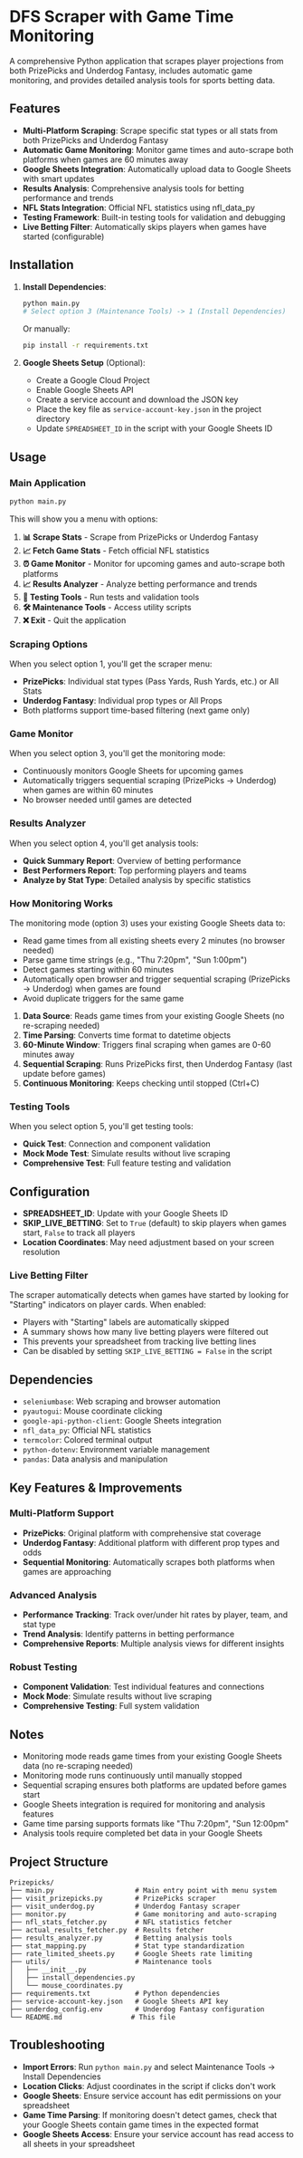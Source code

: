 # DFS Scraper with Game Time Monitoring

A comprehensive Python application that scrapes player projections from both PrizePicks and Underdog Fantasy, includes automatic game monitoring, and provides detailed analysis tools for sports betting data.

## Features

- **Multi-Platform Scraping**: Scrape specific stat types or all stats from both PrizePicks and Underdog Fantasy
- **Automatic Game Monitoring**: Monitor game times and auto-scrape both platforms when games are 60 minutes away
- **Google Sheets Integration**: Automatically upload data to Google Sheets with smart updates
- **Results Analysis**: Comprehensive analysis tools for betting performance and trends
- **NFL Stats Integration**: Official NFL statistics using nfl_data_py
- **Testing Framework**: Built-in testing tools for validation and debugging
- **Live Betting Filter**: Automatically skips players when games have started (configurable)

## Installation

1. **Install Dependencies**:
   ```bash
   python main.py
   # Select option 3 (Maintenance Tools) -> 1 (Install Dependencies)
   ```
   
   Or manually:
   ```bash
   pip install -r requirements.txt
   ```

2. **Google Sheets Setup** (Optional):
   - Create a Google Cloud Project
   - Enable Google Sheets API
   - Create a service account and download the JSON key
   - Place the key file as `service-account-key.json` in the project directory
   - Update `SPREADSHEET_ID` in the script with your Google Sheets ID

## Usage

### Main Application
```bash
python main.py
```

This will show you a menu with options:
1. **📊 Scrape Stats** - Scrape from PrizePicks or Underdog Fantasy
2. **📈 Fetch Game Stats** - Fetch official NFL statistics
3. **⏰ Game Monitor** - Monitor for upcoming games and auto-scrape both platforms
4. **📈 Results Analyzer** - Analyze betting performance and trends
5. **🧪 Testing Tools** - Run tests and validation tools
6. **🛠️ Maintenance Tools** - Access utility scripts
7. **❌ Exit** - Quit the application

### Scraping Options
When you select option 1, you'll get the scraper menu:
- **PrizePicks**: Individual stat types (Pass Yards, Rush Yards, etc.) or All Stats
- **Underdog Fantasy**: Individual prop types or All Props
- Both platforms support time-based filtering (next game only)

### Game Monitor
When you select option 3, you'll get the monitoring mode:
- Continuously monitors Google Sheets for upcoming games
- Automatically triggers sequential scraping (PrizePicks → Underdog) when games are within 60 minutes
- No browser needed until games are detected

### Results Analyzer
When you select option 4, you'll get analysis tools:
- **Quick Summary Report**: Overview of betting performance
- **Best Performers Report**: Top performing players and teams
- **Analyze by Stat Type**: Detailed analysis by specific statistics

### How Monitoring Works
The monitoring mode (option 3) uses your existing Google Sheets data to:
- Read game times from all existing sheets every 2 minutes (no browser needed)
- Parse game time strings (e.g., "Thu 7:20pm", "Sun 1:00pm")
- Detect games starting within 60 minutes
- Automatically open browser and trigger sequential scraping (PrizePicks → Underdog) when games are found
- Avoid duplicate triggers for the same game

1. **Data Source**: Reads game times from your existing Google Sheets (no re-scraping needed)
2. **Time Parsing**: Converts time format to datetime objects
3. **60-Minute Window**: Triggers final scraping when games are 0-60 minutes away
4. **Sequential Scraping**: Runs PrizePicks first, then Underdog Fantasy (last update before games)
5. **Continuous Monitoring**: Keeps checking until stopped (Ctrl+C)

### Testing Tools
When you select option 5, you'll get testing tools:
- **Quick Test**: Connection and component validation
- **Mock Mode Test**: Simulate results without live scraping
- **Comprehensive Test**: Full feature testing and validation

## Configuration

- **SPREADSHEET_ID**: Update with your Google Sheets ID
- **SKIP_LIVE_BETTING**: Set to `True` (default) to skip players when games start, `False` to track all players
- **Location Coordinates**: May need adjustment based on your screen resolution

### Live Betting Filter

The scraper automatically detects when games have started by looking for "Starting" indicators on player cards. When enabled:

- Players with "Starting" labels are automatically skipped
- A summary shows how many live betting players were filtered out
- This prevents your spreadsheet from tracking live betting lines
- Can be disabled by setting `SKIP_LIVE_BETTING = False` in the script

## Dependencies

- `seleniumbase`: Web scraping and browser automation
- `pyautogui`: Mouse coordinate clicking
- `google-api-python-client`: Google Sheets integration
- `nfl_data_py`: Official NFL statistics
- `termcolor`: Colored terminal output
- `python-dotenv`: Environment variable management
- `pandas`: Data analysis and manipulation

## Key Features & Improvements

### Multi-Platform Support
- **PrizePicks**: Original platform with comprehensive stat coverage
- **Underdog Fantasy**: Additional platform with different prop types and odds
- **Sequential Monitoring**: Automatically scrapes both platforms when games are approaching

### Advanced Analysis
- **Performance Tracking**: Track over/under hit rates by player, team, and stat type
- **Trend Analysis**: Identify patterns in betting performance
- **Comprehensive Reports**: Multiple analysis views for different insights

### Robust Testing
- **Component Validation**: Test individual features and connections
- **Mock Mode**: Simulate results without live scraping
- **Comprehensive Testing**: Full system validation

## Notes

- Monitoring mode reads game times from your existing Google Sheets data (no re-scraping needed)
- Monitoring mode runs continuously until manually stopped
- Sequential scraping ensures both platforms are updated before games start
- Google Sheets integration is required for monitoring and analysis features
- Game time parsing supports formats like "Thu 7:20pm", "Sun 12:00pm"
- Analysis tools require completed bet data in your Google Sheets

## Project Structure

```
Prizepicks/
├── main.py                    # Main entry point with menu system
├── visit_prizepicks.py        # PrizePicks scraper
├── visit_underdog.py          # Underdog Fantasy scraper
├── monitor.py                 # Game monitoring and auto-scraping
├── nfl_stats_fetcher.py       # NFL statistics fetcher
├── actual_results_fetcher.py  # Results fetcher
├── results_analyzer.py        # Betting analysis tools
├── stat_mapping.py            # Stat type standardization
├── rate_limited_sheets.py     # Google Sheets rate limiting
├── utils/                     # Maintenance tools
│   ├── __init__.py
│   ├── install_dependencies.py
│   └── mouse_coordinates.py
├── requirements.txt           # Python dependencies
├── service-account-key.json   # Google Sheets API key
├── underdog_config.env        # Underdog Fantasy configuration
└── README.md                 # This file
```

## Troubleshooting

- **Import Errors**: Run `python main.py` and select Maintenance Tools -> Install Dependencies
- **Location Clicks**: Adjust coordinates in the script if clicks don't work
- **Google Sheets**: Ensure service account has edit permissions on your spreadsheet
- **Game Time Parsing**: If monitoring doesn't detect games, check that your Google Sheets contain game times in the expected format
- **Google Sheets Access**: Ensure your service account has read access to all sheets in your spreadsheet